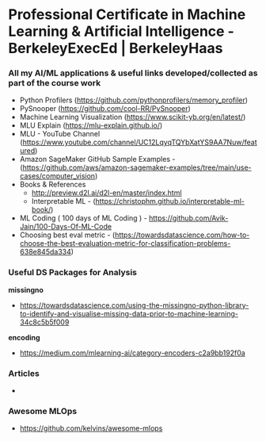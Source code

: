 # Professional Certificate in Machine Learning & Artificial Intelligence - BerkeleyExecEd | BerkeleyHaas
### All my AI/ML applications & useful links developed/collected as part of the course work

- Python Profilers (https://github.com/pythonprofilers/memory_profiler)
- PySnooper (https://github.com/cool-RR/PySnooper)
- Machine Learning Visualization (https://www.scikit-yb.org/en/latest/)
- MLU Explain (https://mlu-explain.github.io/)
- MLU - YouTube Channel (https://www.youtube.com/channel/UC12LqyqTQYbXatYS9AA7Nuw/featured)
- Amazon SageMaker GitHub Sample Examples - (https://github.com/aws/amazon-sagemaker-examples/tree/main/use-cases/computer_vision)
- Books & References
  - http://preview.d2l.ai/d2l-en/master/index.html
  - Interpretable ML - (https://christophm.github.io/interpretable-ml-book/)
- ML Coding ( 100 days of ML Coding ) - https://github.com/Avik-Jain/100-Days-Of-ML-Code
- Choosing best eval metric - (https://towardsdatascience.com/how-to-choose-the-best-evaluation-metric-for-classification-problems-638e845da334)

### Useful DS Packages for Analysis
<b>missingno</b>
- https://towardsdatascience.com/using-the-missingno-python-library-to-identify-and-visualise-missing-data-prior-to-machine-learning-34c8c5b5f009

<b>encoding</b>
- https://medium.com/mlearning-ai/category-encoders-c2a9bb192f0a


### Articles
- 

### Awesome MLOps
- https://github.com/kelvins/awesome-mlops
